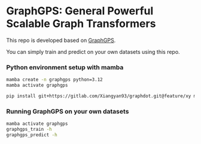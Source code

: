 # GraphGPS: General Powerful Scalable Graph Transformers
This repo is developed based on [GraphGPS](https://github.com/rampasek/GraphGPS). 

You can simply train and predict on your own datasets using this repo.

### Python environment setup with mamba

```bash
mamba create -n graphgps python=3.12
mamba activate graphgps

pip install git+https://gitlab.com/Xiangyan93/graphdot.git@feature/xy mgktools torch-scatter torch-sparse torch-geometric pytorch-lightning yacs torchmetrics ogb performer-pytorch git+https://github.com/Xiangyan93/GraphGPS.git@CustomDataset
```

### Running GraphGPS on your own datasets
```bash
mamba activate graphgps
graphgps_train -h
graphgps_predict -h
```
